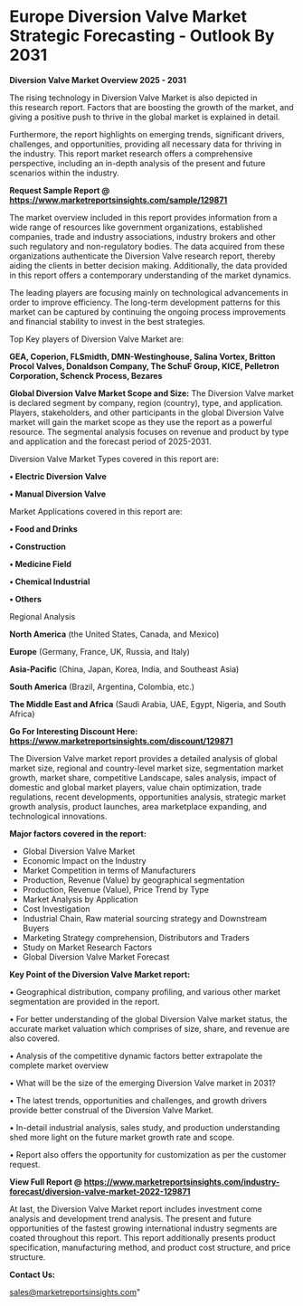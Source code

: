 # Europe Diversion Valve Market Strategic Forecasting - Outlook By 2031

<Strong> Diversion Valve Market Overview 2025 - 2031</strong>

The rising technology in Diversion Valve Market is also depicted in this research report. Factors that are boosting the growth of the market, and giving a positive push to thrive in the global market is explained in detail.

Furthermore, the report highlights on emerging trends, significant drivers, challenges, and opportunities, providing all necessary data for thriving in the industry. This report market research offers a comprehensive perspective, including an in-depth analysis of the present and future scenarios within the industry.

<strong>Request Sample Report @ <a href=https://www.marketreportsinsights.com/sample/129871>https://www.marketreportsinsights.com/sample/129871</a></strong>

The market overview included in this report provides information from a wide range of resources like government organizations, established companies, trade and industry associations, industry brokers and other such regulatory and non-regulatory bodies. The data acquired from these organizations authenticate the Diversion Valve research report, thereby aiding the clients in better decision making. Additionally, the data provided in this report offers a contemporary understanding of the market dynamics.

The leading players are focusing mainly on technological advancements in order to improve efficiency. The long-term development patterns for this market can be captured by continuing the ongoing process improvements and financial stability to invest in the best strategies.

Top Key players of Diversion Valve Market are:

<strong>GEA, Coperion, FLSmidth, DMN-Westinghouse, Salina Vortex, Britton Procol Valves, Donaldson Company, The SchuF Group, KICE, Pelletron Corporation, Schenck Process, Bezares</strong>

<strong><b>Global Diversion Valve Market Scope and Size:</b></strong>
The Diversion Valve market is declared segment by company, region (country), type, and application. Players, stakeholders, and other participants in the global Diversion Valve market will gain the market scope as they use the report as a powerful resource. The segmental analysis focuses on revenue and product by type and application and the forecast period of 2025-2031.

Diversion Valve Market Types covered in this report are:

<strong>• Electric Diversion Valve

• Manual Diversion Valve</strong>

Market Applications covered in this report are:

<strong>• Food and Drinks

• Construction

• Medicine Field

• Chemical Industrial

• Others</strong> 

Regional Analysis

<strong>North America</strong> (the United States, Canada, and Mexico)

<strong>Europe</strong> (Germany, France, UK, Russia, and Italy)

<strong>Asia-Pacific</strong> (China, Japan, Korea, India, and Southeast Asia)

<strong>South America</strong> (Brazil, Argentina, Colombia, etc.)

<strong>The Middle East and Africa</strong> (Saudi Arabia, UAE, Egypt, Nigeria, and South Africa)

<strong>Go For Interesting Discount Here: <a href=https://www.marketreportsinsights.com/discount/129871>https://www.marketreportsinsights.com/discount/129871</a></strong>

The Diversion Valve market report provides a detailed analysis of global market size, regional and country-level market size, segmentation market growth, market share, competitive Landscape, sales analysis, impact of domestic and global market players, value chain optimization, trade regulations, recent developments, opportunities analysis, strategic market growth analysis, product launches, area marketplace expanding, and technological innovations.

<strong><b>Major factors covered in the report:</b></strong>
<ul>
  <li>Global Diversion Valve Market </li>
  <li>Economic Impact on the Industry</li>
  <li>Market Competition in terms of Manufacturers</li>
  <li>Production, Revenue (Value) by geographical segmentation</li>
  <li>Production, Revenue (Value), Price Trend by Type</li>
  <li>Market Analysis by Application</li>
  <li>Cost Investigation</li>
  <li>Industrial Chain, Raw material sourcing strategy and Downstream Buyers</li>
  <li>Marketing Strategy comprehension, Distributors and Traders</li>
  <li>Study on Market Research Factors</li>
  <li>Global Diversion Valve Market Forecast</li>
</ul>

<strong><b>Key Point of the Diversion Valve Market report:</b></strong>

• Geographical distribution, company profiling, and various other market segmentation are provided in the report.

• For better understanding of the global Diversion Valve market status, the accurate market valuation which comprises of size, share, and revenue are also covered.

• Analysis of the competitive dynamic factors better extrapolate the complete market overview

• What will be the size of the emerging Diversion Valve market in 2031?

• The latest trends, opportunities and challenges, and growth drivers provide better construal of the Diversion Valve Market.

• In-detail industrial analysis, sales study, and production understanding shed more light on the future market growth rate and scope.

• Report also offers the opportunity for customization as per the customer request.

<strong><b>View Full Report @ <a href=https://www.marketreportsinsights.com/industry-forecast/diversion-valve-market-2022-129871>https://www.marketreportsinsights.com/industry-forecast/diversion-valve-market-2022-129871</a></b></strong>


At last, the Diversion Valve Market report includes investment come analysis and development trend analysis. The present and future opportunities of the fastest growing international industry segments are coated throughout this report. This report additionally presents product specification, manufacturing method, and product cost structure, and price structure.

<strong>Contact Us:</strong>

sales@marketreportsinsights.com"
